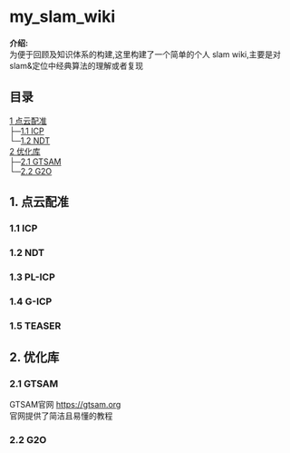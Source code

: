 # my_slam_wiki
**介绍:**    
为便于回顾及知识体系的构建,这里构建了一个简单的个人 slam wiki,主要是对slam&定位中经典算法的理解或者复现



## 目录

 [1 点云配准](#1)   
├─[1.1 ICP](#1.1)  
└─[1.2 NDT](#1.2)  
 [2 优化库](#2)     
├─[2.1 GTSAM](#2.1)  
└─[2.2 G2O](#2.2)


## 1. 点云配准 <span id="1"></span>
### 1.1 ICP <span id="1.1"></span>
### 1.2 NDT <span id="1.2"></span>
### 1.3 PL-ICP <span id="1.3"></span>
### 1.4 G-ICP <span id="1.4"></span>
### 1.5 TEASER <span id="1.5"></span>



## 2. 优化库 <span id="2"></span>
### 2.1 GTSAM <span id="2.1"></span>
GTSAM官网 https://gtsam.org  
官网提供了简洁且易懂的教程


### 2.2 G2O <span id="2.2"></span> 






